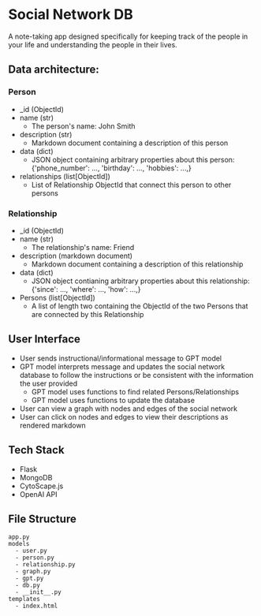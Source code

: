 # Social Network DB
A note-taking app designed specifically for keeping track of the people in your life and understanding the people in their lives.

## Data architecture:

### Person
- _id (ObjectId)
- name (str)
  - The person's name: John Smith
- description (str)
  - Markdown document containing a description of this person
- data (dict)
  - JSON object containing arbitrary properties about this person: {'phone_number': ..., 'birthday': ..., 'hobbies': ...,}
- relationships (list[ObjectId])
  - List of Relationship ObjectId that connect this person to other persons

### Relationship
- _id (ObjectId)
- name (str)
  - The relationship's name: Friend
- description (markdown document)
  - Markdown document containing a description of this relationship
- data (dict)
  - JSON object contianing arbitrary properties about this relationship: {'since': ..., 'where': ..., 'how': ...,}
- Persons (list[ObjectId])
  - A list of length two containing the ObjectId of the two Persons that are connected by this Relationship

## User Interface
- User sends instructional/informational message to GPT model
- GPT model interprets message and updates the social network database to follow the instructions or be consistent with the information the user provided
  - GPT model uses functions to find related Persons/Relationships
  - GPT model uses functions to update the database
- User can view a graph with nodes and edges of the social network
- User can click on nodes and edges to view their descriptions as rendered markdown


## Tech Stack

- Flask
- MongoDB
- CytoScape.js
- OpenAI API


## File Structure

```
app.py
models
  - user.py
  - person.py
  - relationship.py
  - graph.py
  - gpt.py
  - db.py
  - __init__.py
templates
  - index.html